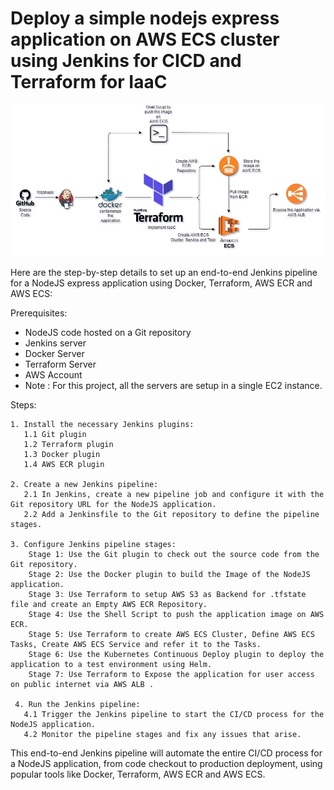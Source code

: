 # Deploy a simple nodejs express application on AWS ECS cluster using Jenkins for CICD and Terraform for IaaC
![image](https://github.com/yogendra-kokamkar/Terraform_ECS_Express/blob/main/diagram.jpg)

Here are the step-by-step details to set up an end-to-end Jenkins pipeline for a NodeJS express application using Docker, Terraform, AWS ECR and AWS ECS:

Prerequisites:

   -  NodeJS code hosted on a Git repository
   -  Jenkins server
   -  Docker Server
   -  Terraform Server
   -  AWS Account
   -  Note : For this project, all the servers are setup in a single EC2 instance.
 
 Steps:

    1. Install the necessary Jenkins plugins:
       1.1 Git plugin
       1.2 Terraform plugin
       1.3 Docker plugin
       1.4 AWS ECR plugin
       
    2. Create a new Jenkins pipeline:
       2.1 In Jenkins, create a new pipeline job and configure it with the Git repository URL for the NodeJS application.
       2.2 Add a Jenkinsfile to the Git repository to define the pipeline stages.
     
    3. Configure Jenkins pipeline stages:
        Stage 1: Use the Git plugin to check out the source code from the Git repository.
        Stage 2: Use the Docker plugin to build the Image of the NodeJS application.
        Stage 3: Use Terraform to setup AWS S3 as Backend for .tfstate file and create an Empty AWS ECR Repository.
        Stage 4: Use the Shell Script to push the application image on AWS ECR.
        Stage 5: Use Terraform to create AWS ECS Cluster, Define AWS ECS Tasks, Create AWS ECS Service and refer it to the Tasks.
        Stage 6: Use the Kubernetes Continuous Deploy plugin to deploy the application to a test environment using Helm.
        Stage 7: Use Terraform to Expose the application for user access on public internet via AWS ALB .
     
     4. Run the Jenkins pipeline:
       4.1 Trigger the Jenkins pipeline to start the CI/CD process for the NodeJS application.
       4.2 Monitor the pipeline stages and fix any issues that arise.
       
This end-to-end Jenkins pipeline will automate the entire CI/CD process for a NodeJS application, from code checkout to production deployment, using popular tools like Docker, Terraform, AWS ECR and AWS ECS.
